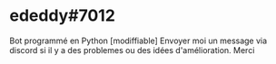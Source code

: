 # ededdy#7012
Bot programmé en Python [modiffiable]
Envoyer moi un message via discord si il y a des problemes ou des idées d'amélioration.
Merci
